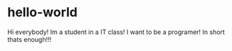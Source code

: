 # hello-world
Hi everybody! Im a student in a IT class! I want to be a programer! In short thats enough!!!
